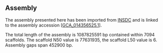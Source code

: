 **Assembly**
--------

The assembly presented here has been imported from [INSDC](http://www.insdc.org) and is linked to the assembly accession [[GCA\_014356525.1](http://www.ebi.ac.uk/ena/data/view/GCA_014356525.1)].

The total length of the assembly is 1087825591 bp contained within 7094 scaffolds.
The scaffold N50 value is 77631935, the scaffold L50 value is 6.
Assembly gaps span 452900 bp.
